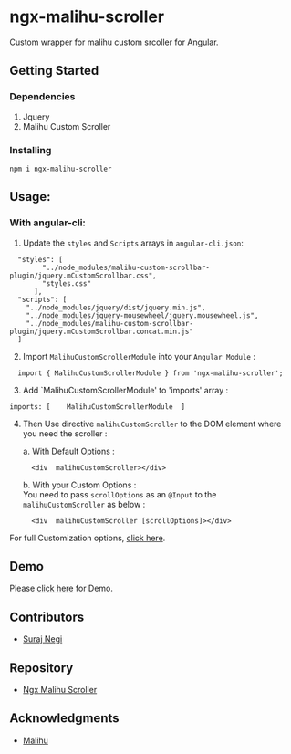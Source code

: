 ﻿# ngx-malihu-scroller

Custom wrapper for malihu custom srcoller for Angular.

## Getting Started


### Dependencies

1. Jquery
2. Malihu Custom Scroller

### Installing
`npm i ngx-malihu-scroller`

## Usage:

### With angular-cli:

1. Update the  `styles` and `Scripts` arrays in `angular-cli.json`:
```
  "styles": [
        "../node_modules/malihu-custom-scrollbar-plugin/jquery.mCustomScrollbar.css",
        "styles.css"
      ],
  "scripts": [
    "../node_modules/jquery/dist/jquery.min.js",
    "../node_modules/jquery-mousewheel/jquery.mousewheel.js",
    "../node_modules/malihu-custom-scrollbar-plugin/jquery.mCustomScrollbar.concat.min.js"
  ]
```
2. Import `MalihuCustomScrollerModule` into your `Angular Module` : 

```
  import { MalihuCustomScrollerModule } from 'ngx-malihu-scroller';
```
3. Add `MalihuCustomScrollerModule' to 'imports' array :

```
imports: [    MalihuCustomScrollerModule  ]
```
4. Then Use directive `malihuCustomScroller` to the DOM element where you need the scroller :
  
      a. With Default Options :
      ```
        <div  malihuCustomScroller></div>
      ```
      b. With your Custom Options :       
      You need to pass `scrollOptions` as an `@Input` to the `malihuCustomScroller` as below :
      ```
        <div  malihuCustomScroller [scrollOptions]></div>
      ```

For full Customization options, [click here](http://manos.malihu.gr/jquery-custom-content-scroller/#get-started-section).


## Demo
Please [click here](https://ersurajnegi.github.io/ngxMalihuScrollerDemo/) for Demo.

## Contributors

* [Suraj Negi](https://github.com/ersurajnegi)

## Repository
* [Ngx Malihu Scroller](https://github.com/ersurajnegi/ngx-malihu-scroller)


## Acknowledgments

* [Malihu](http://manos.malihu.gr/jquery-custom-content-scroller)
